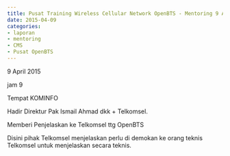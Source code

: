 ```yaml
---
title: Pusat Training Wireless Cellular Network OpenBTS - Mentoring 9 April 2015
date: 2015-04-09
categories:
- laporan
- mentoring
- CMS
- Pusat OpenBTS
---
```


9 April 2015

jam 9

Tempat KOMINFO

Hadir Direktur Pak Ismail Ahmad dkk + Telkomsel.

Memberi Penjelaskan ke Telkomsel ttg OpenBTS

Disini pihak Telkomsel menjelaskan perlu di demokan ke orang teknis Telkomsel untuk menjelaskan secara teknis.
